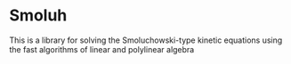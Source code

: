 # Smoluh
This is a library for solving the Smoluchowski-type kinetic equations using the fast algorithms of linear and polylinear algebra
